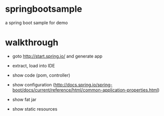 # springbootsample
a spring boot sample for demo

# walkthrough 

- goto http://start.spring.io/ and generate app
- extract, load into IDE


- show code (pom, controller)

- show configuration (http://docs.spring.io/spring-boot/docs/current/reference/html/common-application-properties.html)

- show fat jar

- show static resources


